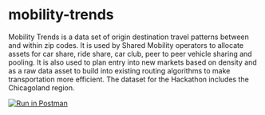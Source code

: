 # mobility-trends

Mobility Trends is a data set of origin destination travel patterns between and within zip codes. It is used by Shared Mobility operators to allocate assets for car share, ride share, car club, peer to peer vehicle sharing and pooling. It is also used to plan entry into new markets based on density and as a raw data asset to build into existing routing algorithms to make transportation more efficient. The dataset for the Hackathon includes the Chicagoland region.

[![Run in Postman](https://run.pstmn.io/button.svg)](https://app.getpostman.com/run-collection/ca5508e00f30bab15067)
